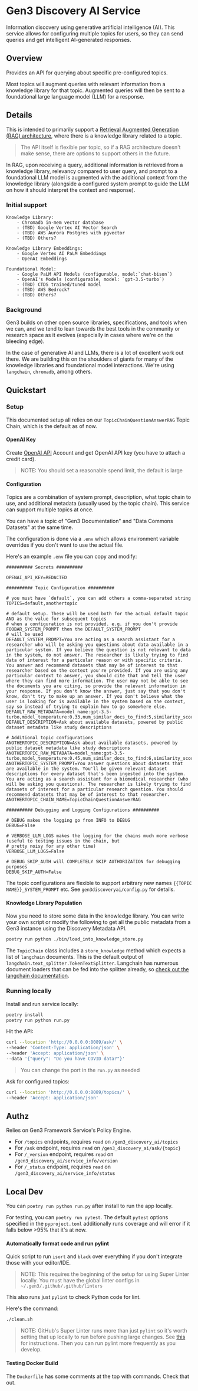 # Gen3 Discovery AI Service

Information discovery using generative artificial intelligence (AI). This service allows for configuring multiple topics
for users, so they can send queries and get intelligent AI-generated responses.

## Overview

Provides an API for querying about specific pre-configured topics. 

Most topics will augment queries with relevant information from a 
knowledge library for that topic. Augmented queries will then be sent 
to a foundational large language model (LLM) for a response. 

## Details

This is intended to primarily support a [Retrieval Augmented Generation (RAG) architecture](https://arxiv.org/abs/2005.11401), where there is a
knowledge library related to a topic.

> The API itself is flexible per topic, so if a RAG architecture doesn't make sense, there are options to support others in the future.

In RAG, upon receiving a query, additional information is retrieved from a knowledge library, relevancy compared to
user query, and prompt to a foundational LLM model is augmented with the 
additional context from the knowledge library (alongside a configured system prompt
to guide the LLM on how it should interpret the context and response).

### Initial support

    Knowledge Library:
        - Chromadb in-mem vector database
        - (TBD) Google Vertex AI Vector Search
        - (TBD) AWS Aurora Postgres with pgvector
        - (TBD) Others?

    Knowledge Library Embeddings:
        - Google Vertex AI PaLM Embeddings 
        - OpenAI Embeddings

    Foundational Model:
        - Google PaLM API Models (configurable, model:`chat-bison`)
        - OpenAI's Models (configurable, model: `gpt-3.5-turbo`)
        - (TBD) CTDS trained/tuned model
        - (TBD) AWS Bedrock?
        - (TBD) Others?

### Background

Gen3 builds on other open source libraries, specifications, and tools when we can, and we tend to lean
towards the best tools in the community or research space as it evolves (especially in 
cases where we're on the bleeding edge).

In the case of generative AI and LLMs,
there is a lot of excellent work out there. We are building this on the
shoulders of giants for many of the knowledge libraries and foundational model 
interactions. We're using `langchain`, `chromadb`, among others.

## Quickstart

### Setup

This documented setup all relies on our `TopicChainQuestionAnswerRAG` Topic Chain, which is the default as of now.

#### OpenAI Key

Create [OpenAI API](https://platform.openai.com) Account and get OpenAI API key (you have to attach a credit card).

> NOTE: You should set a reasonable spend limit, the default is large

#### Configuration

Topics are a combination of system prompt, description, what topic chain to use, and additional metadata (usually used by the topic chain). This service
can support multiple topics at once.

You can have a topic of "Gen3 Documentation" and "Data Commons Datasets" at the same
time.

The configuration is done via a `.env` which allows environment variable overrides if you don't want to use the actual file.

Here's an example `.env` file you can copy and modify:

```.env
########## Secrets ##########

OPENAI_API_KEY=REDACTED

########## Topic Configuration ##########

# you must have `default`, you can add others a comma-separated string
TOPICS=default,anothertopic

# default setup. These will be used both for the actual default topic AND as the value for subsequent topics
# when a configuration is not provided. e.g. if you don't provide FOOBAR_SYSTEM_PROMPT then the DEFAULT_SYSTEM_PROMPT
# will be used
DEFAULT_SYSTEM_PROMPT=You are acting as a search assistant for a researcher who will be asking you questions about data available in a particular system. If you believe the question is not relevant to data in the system, do not answer. The researcher is likely trying to find data of interest for a particular reason or with specific criteria. You answer and recommend datasets that may be of interest to that researcher based on the context you're provided. If you are using any particular context to answer, you should cite that and tell the user where they can find more information. The user may not be able to see the documents you are citing, so provide the relevant information in your response. If you don't know the answer, just say that you don't know, don't try to make up an answer. If you don't believe what the user is looking for is available in the system based on the context, say so instead of trying to explain how to go somewhere else.
DEFAULT_RAW_METADATA=model_name:gpt-3.5-turbo,model_temperature:0.33,num_similar_docs_to_find:5,similarity_score_threshold:0.75
DEFAULT_DESCRIPTION=Ask about available datasets, powered by public dataset metadata like study descriptions

# Additional topic configurations
ANOTHERTOPIC_DESCRIPTION=Ask about available datasets, powered by public dataset metadata like study descriptions
ANOTHERTOPIC_RAW_METADATA=model_name:gpt-3.5-turbo,model_temperature:0.45,num_similar_docs_to_find:6,similarity_score_threshold:0.75
ANOTHERTOPIC_SYSTEM_PROMPT=You answer questions about datasets that are available in the system. You'll be given relevant dataset descriptions for every dataset that's been ingested into the system. You are acting as a search assistant for a biomedical researcher (who will be asking you questions). The researcher is likely trying to find datasets of interest for a particular research question. You should recommend datasets that may be of interest to that researcher.
ANOTHERTOPIC_CHAIN_NAME=TopicChainQuestionAnswerRAG

########## Debugging and Logging Configurations ##########

# DEBUG makes the logging go from INFO to DEBUG
DEBUG=False

# VERBOSE_LLM_LOGS makes the logging for the chains much more verbose (useful to testing issues in the chain, but
# pretty noisy for any other time)
VERBOSE_LLM_LOGS=False

# DEBUG_SKIP_AUTH will COMPLETELY SKIP AUTHORIZATION for debugging purposes
DEBUG_SKIP_AUTH=False
```

The topic configurations are flexible to support arbitrary new names `{{TOPIC NAME}}_SYSTEM_PROMPT` etc. See `gen3discoveryai/config.py` for details.

#### Knowledge Library Population

Now you need to store some data in the knowledge library. You can write your own script or modify the following to get all the public metadata from a Gen3 instance using the Discovery Metadata API.

```bash
poetry run python ./bin/load_into_knowledge_store.py
```

The `TopicChain` class includes a `store_knowledge` method which expects a list of `langchain` documents. This is the default output of  `langchain.text_splitter.TokenTextSplitter`. Langchain has numerous document loaders that can be fed into the splitter already, so [check out the langchain documentation](https://python.langchain.com/docs/modules/data_connection/document_loaders).

### Running locally

Install and run service locally:

```bash
poetry install
poetry run python run.py
```

Hit the API:

```bash
curl --location 'http://0.0.0.0:8089/ask/' \
--header 'Content-Type: application/json' \
--header 'Accept: application/json' \
--data '{"query": "Do you have COVID data?"}'
```

> You can change the port in the `run.py` as needed

Ask for configured topics:

```bash
curl --location 'http://0.0.0.0:8089/topics/' \
--header 'Accept: application/json'
```

## Authz

Relies on Gen3 Framework Service's Policy Engine.

- For `/topics` endpoints, requires `read` on `/gen3_discovery_ai/topics`
- For `/ask` endpoint, requires `read` on `/gen3_discovery_ai/ask/{topic}`
- For `/_version` endpoint, requires `read` on `/gen3_discovery_ai/service_info/version`
- For `/_status` endpoint, requires `read` on `/gen3_discovery_ai/service_info/status`

## Local Dev

You can `poetry run python run.py` after install to run the app locally.

For testing, you can `poetry run pytest`. The default `pytest` options specified 
in the `pyproject.toml` additionally 
runs coverage and will error if it falls below >95% that it's at now.

#### Automatically format code and run pylint

Quick script to run `isort` and `black` over everything if 
you don't integrate those with your editor/IDE.

> NOTE: This requires the beginning of the setup for using Super Linter locally. You must have the global linter configs in `~/.gen3/.github/.github/linters`

This also runs just `pylint` to check Python code for lint.

Here's the command:

```bash
./clean.sh
```

> NOTE: GitHub's Super Linter runs more than just `pylint` so it's worth setting that up locally to run before pushing large changes. See [this](https://github.com/uc-cdis/.github/blob/master/.github/workflows/README.md#L7) for instructions. Then you can run pylint more frequently as you develop.

#### Testing Docker Build

The `Dockerfile` has some comments at the top with commands. Check that out.

